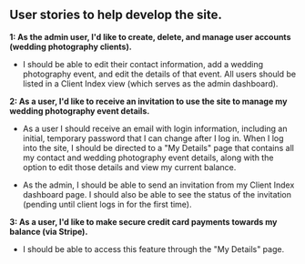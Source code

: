 ## User stories to help develop the site.

**1: As the admin user, I'd like to create, delete, and manage user accounts (wedding photography clients).**

 - I should be able to edit their contact information, add a wedding photography event, and edit the details of that event. All users should be listed in a Client Index view (which serves as the admin dashboard).

**2: As a user, I'd like to receive an invitation to use the site to manage my wedding photography event details.**

 - As a user I should receive an email with login information, including an initial, temporary password that I can change after I log in. When I log into the site, I should be directed to a "My Details" page that contains all my contact and wedding photography event details, along with the option to edit those details and view my current balance.
 
 - As the admin, I should be able to send an invitation from my Client Index dashboard page. I should also be able to see the status of the invitation (pending until client logs in for the first time).

**3: As a user, I'd like to make secure credit card payments towards my balance (via Stripe).**

 - I should be able to access this feature through the "My Details" page.
